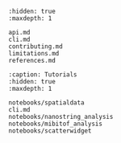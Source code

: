 ```{include} ../README.md

```

```{toctree}
:hidden: true
:maxdepth: 1

api.md
cli.md
contributing.md
limitations.md
references.md
```

```{toctree}
:caption: Tutorials
:hidden: true
:maxdepth: 1

notebooks/spatialdata
cli.md
notebooks/nanostring_analysis
notebooks/mibitof_analysis
notebooks/scatterwidget
```

